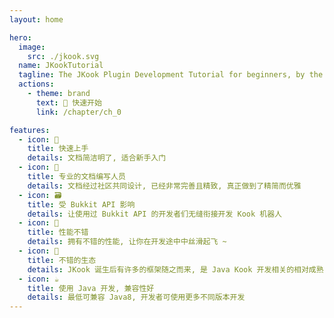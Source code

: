 ```yaml
---
layout: home

hero:
  image:
    src: ./jkook.svg
  name: JKookTutorial
  tagline: The JKook Plugin Development Tutorial for beginners, by the author of JKook framework.
  actions:
    - theme: brand
      text: 📖 快速开始
      link: /chapter/ch_0

features:
  - icon: 🌠
    title: 快速上手
    details: 文档简洁明了, 适合新手入门
  - icon: 📝
    title: 专业的文档编写人员
    details: 文档经过社区共同设计, 已经非常完善且精致, 真正做到了精简而优雅
  - icon: 🗃️
    title: 受 Bukkit API 影响
    details: 让使用过 Bukkit API 的开发者们无缝衔接开发 Kook 机器人
  - icon: 🚀
    title: 性能不错
    details: 拥有不错的性能, 让你在开发途中中丝滑起飞 ~
  - icon: 🎀
    title: 不错的生态
    details: JKook 诞生后有许多的框架随之而来, 是 Java Kook 开发相关的相对成熟
  - icon: ☕
    title: 使用 Java 开发, 兼容性好
    details: 最低可兼容 Java8, 开发者可使用更多不同版本开发
---
```

